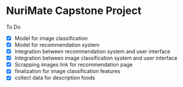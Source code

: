 ﻿# NuriMate Capstone Project
To Do
- [x] Model for image classification
- [x] Model for recommendation system 
- [x] Integration between recommendation system and user interface
- [x] Integration between image classification system and user interface
- [x] Scrapping images link for recommendation page
- [x] finalization for image classification features 
- [x] collect data for description foods

 
